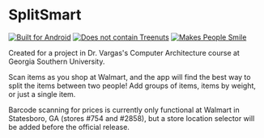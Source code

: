 # SplitSmart

[![Built for Android](http://i.imgur.com/j1J94XN.png)](http://forthebadge.com) [![Does not contain Treenuts](http://forthebadge.com/images/badges/does-not-contain-treenuts.svg)](http://forthebadge.com) [![Makes People Smile](http://forthebadge.com/images/badges/makes-people-smile.svg)](http://forthebadge.com)

Created for a project in Dr. Vargas's Computer Architecture course at Georgia
Southern University.

Scan items as you shop at Walmart, and the app will find the best way to split
the items between two people! Add groups of items, items by weight, or just a 
single item. 

Barcode scanning for prices is currently only functional at Walmart in 
Statesboro, GA (stores #754 and #2858), but a store location selector will be
added before the official release. 
